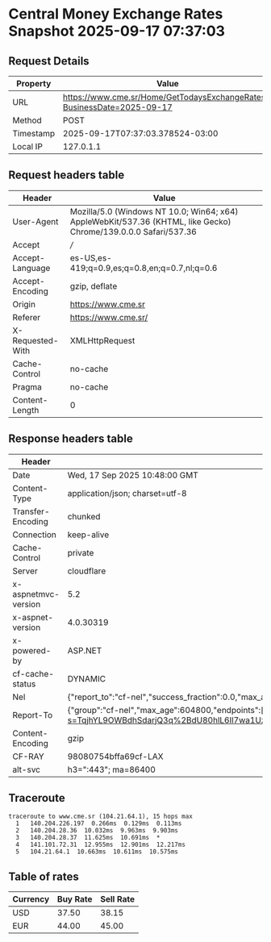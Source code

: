 # Central Money Exchange Rates Snapshot 2025-09-17 07:37:03
## Request Details

| Property | Value |
|----------|-------|
| URL | https://www.cme.sr/Home/GetTodaysExchangeRates/?BusinessDate=2025-09-17 |
| Method | POST |
| Timestamp | 2025-09-17T07:37:03.378524-03:00 |
| Local IP | 127.0.1.1 |
    
## Request headers table

| Header | Value |
|--------|-------|
| User-Agent | Mozilla/5.0 (Windows NT 10.0; Win64; x64) AppleWebKit/537.36 (KHTML, like Gecko) Chrome/139.0.0.0 Safari/537.36 |
| Accept | */* |
| Accept-Language | es-US,es-419;q=0.9,es;q=0.8,en;q=0.7,nl;q=0.6 |
| Accept-Encoding | gzip, deflate |
| Origin | https://www.cme.sr |
| Referer | https://www.cme.sr/ |
| X-Requested-With | XMLHttpRequest |
| Cache-Control | no-cache |
| Pragma | no-cache |
| Content-Length | 0 |

    
## Response headers table
| Header | Value |
|--------|-------|
| Date | Wed, 17 Sep 2025 10:48:00 GMT |
| Content-Type | application/json; charset=utf-8 |
| Transfer-Encoding | chunked |
| Connection | keep-alive |
| Cache-Control | private |
| Server | cloudflare |
| x-aspnetmvc-version | 5.2 |
| x-aspnet-version | 4.0.30319 |
| x-powered-by | ASP.NET |
| cf-cache-status | DYNAMIC |
| Nel | {"report_to":"cf-nel","success_fraction":0.0,"max_age":604800} |
| Report-To | {"group":"cf-nel","max_age":604800,"endpoints":[{"url":"https://a.nel.cloudflare.com/report/v4?s=TqjhYL9OWBdhSdarjQ3q%2BdU80hlL6Il7wa1UzFWYX35GC%2F7klaGeOlrTBkeUmq81nfiEYZjLk8lJfrM1rhCeIQYMjuwDdcLG46g%3D"}]} |
| Content-Encoding | gzip |
| CF-RAY | 98080754bffa69cf-LAX |
| alt-svc | h3=":443"; ma=86400 |

## Traceroute 

```
traceroute to www.cme.sr (104.21.64.1), 15 hops max
  1   140.204.226.197  0.266ms  0.129ms  0.113ms 
  2   140.204.28.36  10.032ms  9.963ms  9.903ms 
  3   140.204.28.37  11.625ms  10.691ms  * 
  4   141.101.72.31  12.955ms  12.901ms  12.217ms 
  5   104.21.64.1  10.663ms  10.611ms  10.575ms 

```


## Table of rates

| Currency | Buy Rate | Sell Rate |
|----------|----------|-----------|
| USD | 37.50 | 38.15 |
| EUR | 44.00 | 45.00 |
